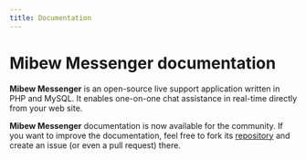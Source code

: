 ```yaml
---
title: Documentation
---
```


# Mibew Messenger documentation

**Mibew Messenger** is an open-source live support application written in PHP
and MySQL. It enables one-on-one chat assistance in real-time directly from
your web site.

**Mibew Messenger** documentation is now available for the community. If you
want to improve the documentation, feel free to fork its
[repository](https://github.com/mibew/docs.mibew.org) and create an issue (or
even a pull request) there.
